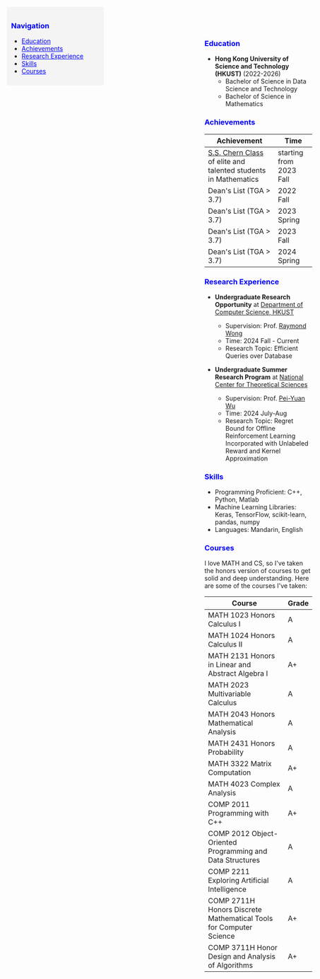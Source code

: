 <!-- Sidebar -->
<div id="sidebar" style="position: fixed; top: 20px; left: 20px; width: 200px; background: #f4f4f4; padding: 10px; border-radius: 5px;">
  <h3 style="color:blue;">Navigation</h3>
  <ul>
    <li><a href="#education" style="color:blue;">Education</a></li>
    <li><a href="#achievements" style="color:blue;">Achievements</a></li>
    <li><a href="#research-experience" style="color:blue;">Research Experience</a></li>
    <li><a href="#skills" style="color:blue;">Skills</a></li>
    <li><a href="#courses" style="color:blue;">Courses</a></li>
  </ul>
</div>

<!-- Main Content -->
<div style="margin-left: 220px; padding: 20px;">

<h3 id="education" style="color:blue;">Education</h3>

- **Hong Kong University of Science and Technology (HKUST)** (2022-2026)
    - Bachelor of Science in Data Science and Technology
    - Bachelor of Science in Mathematics

<h3 id="achievements" style="color:blue;">Achievements</h3>

| Achievement | Time |
|-------------|------|
| [S.S. Chern Class](https://www.math.hkust.edu.hk/ug/chern_class/) of elite and talented students in Mathematics | starting from 2023 Fall |
| Dean's List (TGA > 3.7) | 2022 Fall |
| Dean's List (TGA > 3.7) | 2023 Spring |
| Dean's List (TGA > 3.7) | 2023 Fall |
| Dean's List (TGA > 3.7) | 2024 Spring |

<h3 id="research-experience" style="color:blue;">Research Experience</h3>

- **Undergraduate Research Opportunity** at [Department of Computer Science, HKUST](https://cse.hkust.edu.hk/)
    - Supervision: Prof. [Raymond Wong](https://www.cse.ust.hk/~raywong/)
    - Time: 2024 Fall - Current
    - Research Topic: Efficient Queries over Database

- **Undergraduate Summer Research Program** at [National Center for Theoretical Sciences](https://ncts.ntu.edu.tw/)
    - Supervision: Prof. [Pei-Yuan Wu](https://www.ee.ntu.edu.tw/profile1.php?id=1060803)
    - Time: 2024 July-Aug
    - Research Topic: Regret Bound for Offline Reinforcement Learning Incorporated with Unlabeled Reward and Kernel Approximation

<h3 id="skills" style="color:blue;">Skills</h3>

- Programming Proficient: C++, Python, Matlab
- Machine Learning Libraries: Keras, TensorFlow, scikit-learn, pandas, numpy
- Languages: Mandarin, English

<h3 id="courses" style="color:blue;">Courses</h3>

I love MATH and CS, so I've taken the honors version of courses to get solid and deep understanding. Here are some of the courses I've taken:

| Course                                 | Grade |
|----------------------------------------|-------|
| MATH 1023 Honors Calculus I            | A     |
| MATH 1024 Honors Calculus II           | A     |
| MATH 2131 Honors in Linear and Abstract Algebra I   | A+    |
| MATH 2023 Multivariable Calculus       | A     |
| MATH 2043 Honors Mathematical Analysis | A     |
| MATH 2431 Honors Probability           | A     |
| MATH 3322 Matrix Computation           | A+    |
| MATH 4023 Complex Analysis             | A     |
| COMP 2011 Programming with C++         | A+    |
| COMP 2012 Object-Oriented Programming and Data Structures | A |
| COMP 2211 Exploring Artificial Intelligence | A     |
| COMP 2711H Honors Discrete Mathematical Tools for Computer Science | A+ |
| COMP 3711H Honor Design and Analysis of Algorithms | A+ |

</div>
